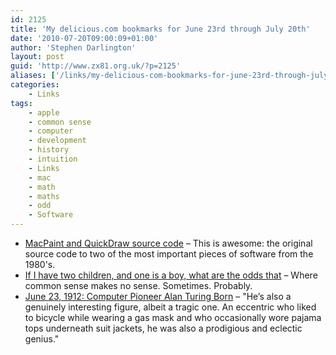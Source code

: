 ```yaml
---
id: 2125
title: 'My delicious.com bookmarks for June 23rd through July 20th'
date: '2010-07-20T09:00:09+01:00'
author: 'Stephen Darlington'
layout: post
guid: 'http://www.zx81.org.uk/?p=2125'
aliases: ['/links/my-delicious-com-bookmarks-for-june-23rd-through-july-20th.html']
categories:
    - Links
tags:
    - apple
    - common sense
    - computer
    - development
    - history
    - intuition
    - Links
    - mac
    - math
    - maths
    - odd
    - Software
---
```


- [MacPaint and QuickDraw source code](http://www.computerhistory.org/highlights/macpaint/) – This is awesome: the original source code to two of the most important pieces of software from the 1980's.
- [If I have two children, and one is a boy, what are the odds that](http://sciencenews.org/view/generic/id/60598/title/When_intuition_and_math_probably_look_wrong) – Where common sense makes no sense. Sometimes. Probably.
- [June 23, 1912: Computer Pioneer Alan Turing Born](http://www.wired.com/thisdayintech/2010/06/0623alan-turing-born) – "He’s also a genuinely interesting figure, albeit a tragic one. An eccentric who liked to bicycle while wearing a gas mask and who occasionally wore pajama tops underneath suit jackets, he was also a prodigious and eclectic genius."